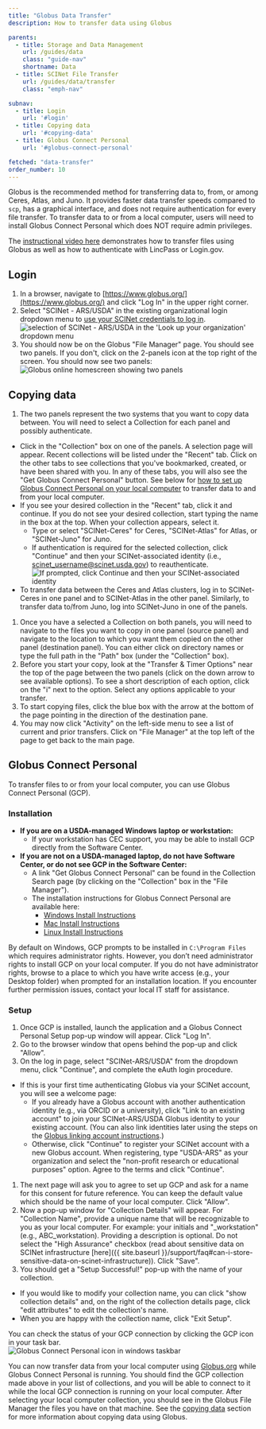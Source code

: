 ```yaml
---
title: "Globus Data Transfer"
description: How to transfer data using Globus

parents:
  - title: Storage and Data Management
    url: /guides/data
    class: "guide-nav"
    shortname: Data
  - title: SCINet File Transfer
    url: /guides/data/transfer
    class: "emph-nav"

subnav:
  - title: Login
    url: '#login'
  - title: Copying data
    url: '#copying-data'
  - title: Globus Connect Personal
    url: '#globus-connect-personal'

fetched: "data-transfer"
order_number: 10
---
```


Globus is the recommended method for transferring data to, from, or among Ceres, Atlas, and Juno. It provides faster data transfer speeds compared to `scp`, has a graphical interface, and does not require authentication for every file transfer. To transfer data to or from a local computer, users will need to install Globus Connect Personal which does NOT require admin privileges. <!--excerpt-->

The [instructional video here](https://www.youtube.com/watch?v=BAodkpwOJuA) demonstrates how to transfer files using Globus as well as how to authenticate with LincPass or Login.gov.

## Login
1. In a browser, navigate to [https://www.globus.org/](https://www.globus.org/) and click "Log In" in the upper right corner.
1. Select "SCINet - ARS/USDA" in the existing organizational login dropdown menu to [use your SCINet credentials to log in](/guides/access/web-based-login).  
  ![selection of SCINet - ARS/USDA in the 'Look up your organization' dropdown menu](../assets/globus-selection.png)
1. You should now be on the Globus "File Manager" page. You should see two panels. If you don't, click on the 2-panels icon at the top right of the screen. You should now see two panels:  
  ![Globus online homescreen showing two panels](../assets/globus-homescreen.png)

## Copying data
1. The two panels represent the two systems that you want to copy data between. You will need to select a Collection for each panel and possibly authenticate.
  * Click in the "Collection" box on one of the panels. A selection page will appear. Recent collections will be listed under the "Recent" tab. Click on the other tabs to see collections that you've bookmarked, created, or have been shared with you. In any of these tabs, you will also see the "Get Globus Connect Personal" button. See below for [how to set up Globus Connect Personal on your local computer](#globus-connect-personal) to transfer data to and from your local computer.
  * If you see your desired collection in the "Recent" tab, click it and continue. If you do not see your desired collection, start typing the name in the box at the top. When your collection appears, select it.
    * Type or select "SCINet-Ceres" for Ceres, "SCINet-Atlas" for Atlas, or "SCINet-Juno" for Juno.
    * If authentication is required for the selected collection, click "Continue" and then your SCINet-associated identity (i.e., scinet_username@scinet.usda.gov) to reauthenticate.
      ![If prompted, click Continue and then your SCINet-associated identity](../assets/globus_reauth.png)
  * To transfer data between the Ceres and Atlas clusters, log in to SCINet-Ceres in one panel and to SCINet-Atlas in the other panel. Similarly, to transfer data to/from Juno, log into SCINet-Juno in one of the panels.
1. Once you have a selected a Collection on both panels, you will need to navigate to the files you want to copy in one panel (source panel) and navigate to the location to which you want them copied on the other panel (destination panel). You can either click on directory names or type the full path in the "Path" box (under the "Collection" box).
1. Before you start your copy, look at the "Transfer & Timer Options" near the top of the page between the two panels (click on the down arrow to see available options). To see a short description of each option, click on the "i" next to the option. Select any options applicable to your transfer. 
1. To start copying files, click the blue box with the arrow at the bottom of the page pointing in the direction of the destination pane.
1. You may now click "Activity" on the left-side menu to see a list of current and prior transfers. Click on "File Manager" at the top left of the page to get back to the main page.

## Globus Connect Personal

To transfer files to or from your local computer, you can use Globus Connect Personal (GCP).  

### Installation

* **If you are on a USDA-managed Windows laptop or workstation:**
  * If your workstation has CEC support, you may be able to install GCP directly from the Software Center.
* **If you are not on a USDA-managed laptop, do not have Software Center, or do not see GCP in the Software Center:**
  * A link "Get Globus Connect Personal" can be found in the Collection Search page (by clicking on the "Collection" box in the "File Manager"). 
  * The installation instructions for Globus Connect Personal are available here: 
    * [Windows Install Instructions](https://docs.globus.org/how-to/globus-connect-personal-windows/)
    * [Mac Install Instructions](https://docs.globus.org/how-to/globus-connect-personal-mac/)
    * [Linux Install Instructions](https://docs.globus.org/how-to/globus-connect-personal-linux/)

By default on Windows, GCP prompts to be installed in `C:\Program Files` which requires administrator rights. However, you don’t need administrator rights to install GCP on your local computer. If you do not have administrator rights, browse to a place to which you have write access (e.g., your Desktop folder) when prompted for an installation location. If you encounter further permission issues, contact your local IT staff for assistance. 

### Setup

1. Once GCP is installed, launch the application and a Globus Connect Personal Setup pop-up window will appear. Click "Log In".  
1. Go to the browser window that opens behind the pop-up and click "Allow".  
1. On the log in page, select "SCINet-ARS/USDA" from the dropdown menu, click "Continue", and complete the eAuth login procedure.  
  * If this is your first time authenticating Globus via your SCINet account, you will see a welcome page:
      * If you already have a Globus account with another authentication identity (e.g., via ORCID or a university), click "Link to an existing account" to join your SCINet-ARS/USDA Globus identity to your existing account. (You can also link identities later using the steps on the [Globus linking account instructions](https://docs.globus.org/guides/tutorials/manage-identities/link-to-existing/).)  
      * Otherwise, click "Continue" to register your SCINet account with a new Globus account. When registering, type "USDA-ARS" as your organization and select the "non-profit research or educational purposes" option. Agree to the terms and click "Continue".  
1. The next page will ask you to agree to set up GCP and ask for a name for this consent for future reference. You can keep the default value which should be the name of your local computer. Click "Allow".  
1. Now a pop-up window for "Collection Details" will appear. For "Collection Name", provide a unique name that will be recognizable to you as your local computer. For example:  your initials and "_workstation" (e.g., ABC_workstation). Providing a description is optional. Do not select the "High Assurance" checkbox (read about sensitive data on SCINet infrastructure [here]({{ site.baseurl }}/support/faq#can-i-store-sensitive-data-on-scinet-infrastructure)). Click "Save".  
1. You should get a "Setup Successful!" pop-up with the name of your collection.  
  * If you would like to modify your collection name, you can click "show collection details" and, on the right of the collection details page, click "edit attributes" to edit the collection's name.  
  * When you are happy with the collection name, click "Exit Setup". 

 
You can check the status of your GCP connection by clicking the GCP icon in your task bar.  
  ![Globus Connect Personal icon in windows taskbar](../assets/taskbar_gcp_icon.png) 

You can now transfer data from your local computer using [Globus.org](https://www.globus.org/) while Globus Connect Personal is running. You should find the GCP collection made above in your list of collections, and you will be able to connect to it while the local GCP connection is running on your local computer. After selecting your local computer collection, you should see in the Globus File Manager the files you have on that machine. See the [copying data](#copying-data) section for more information about copying data using Globus. 